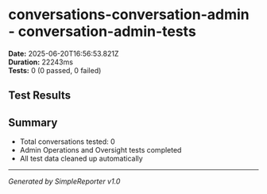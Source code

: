 # conversations-conversation-admin - conversation-admin-tests

**Date:** 2025-06-20T16:56:53.821Z  
**Duration:** 22243ms  
**Tests:** 0 (0 passed, 0 failed)

## Test Results



## Summary

- Total conversations tested: 0
- Admin Operations and Oversight tests completed
- All test data cleaned up automatically

---
*Generated by SimpleReporter v1.0*
